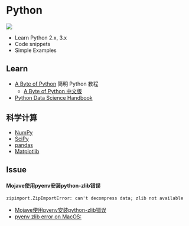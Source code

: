 # Python
![](https://www.python.org/static/img/python-logo.png)

- Learn Python 2.x, 3.x
- Code snippets
- Simple Examples

## Learn
- [A Byte of Python](https://python.swaroopch.com/) 简明 Python 教程
    - [A Byte of Python 中文版](https://github.com/LenKiMo/byte-of-python)
- [Python Data Science Handbook](https://github.com/jakevdp/PythonDataScienceHandbook)

## 科学计算
- [NumPy](https://github.com/numpy/numpy)
- [SciPy](https://github.com/scipy/scipy)
- [pandas](https://github.com/pandas-dev/pandas)
- [Matplotlib](https://github.com/matplotlib/matplotlib)


## Issue
#### Mojave使用pyenv安装python-zlib错误
`zipimport.ZipImportError: can't decompress data; zlib not available`
- [Mojave使用pyenv安装python-zlib错误](https://lisupy.github.io/2018/10/01/2018-10-01-Mojave%E4%BD%BF%E7%94%A8pyenv%E5%AE%89%E8%A3%85python/)
- [pyenv zlib error on MacOS:](https://stackoverflow.com/questions/50036091/pyenv-zlib-error-on-macos/52600628#52600628)